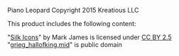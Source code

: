 Piano Leopard
Copyright 2015 Kreatious LLC

This product includes the following content:

 "[Silk Icons](http://www.famfamfam.com/lab/icons/silk/)" by Mark James is licensed under [CC BY 2.5](http://creativecommons.org/licenses/by/2.5/)
 "[grieg_hallofking.mid](http://www.soundswell.co.uk/pages/swmids.htm)" is public domain
